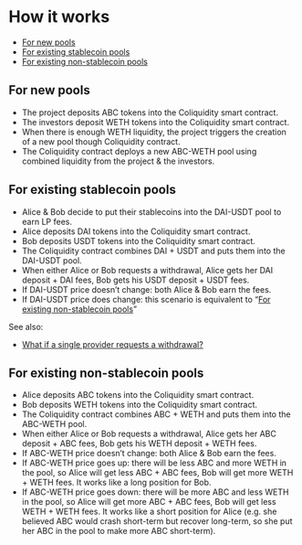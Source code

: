 # How it works

- [For new pools](#for-new-pools)
- [For existing stablecoin pools](#for-existing-stablecoin-pools)
- [For existing non-stablecoin pools](#for-existing-non-stablecoin-pools)

## For new pools

- The project deposits ABC tokens into the Coliquidity smart contract.
- The investors deposit WETH tokens into the Coliquidity smart contract.
- When there is enough WETH liquidity, the project triggers the creation of a new pool though Coliquidity contract.
- The Coliquidity contract deploys a new ABC-WETH pool using combined liquidity from the project & the investors.

## For existing stablecoin pools

- Alice & Bob decide to put their stablecoins into the DAI-USDT pool to earn LP fees.
- Alice deposits DAI tokens into the Coliquidity smart contract.
- Bob deposits USDT tokens into the Coliquidity smart contract.
- The Coliquidity contract combines DAI + USDT and puts them into the DAI-USDT pool.
- When either Alice or Bob requests a withdrawal, Alice gets her DAI deposit + DAI fees, Bob gets his USDT deposit + USDT fees.
- If DAI-USDT price doesn’t change: both Alice & Bob earn the fees.
- If DAI-USDT price does change: this scenario is equivalent to “[For existing non-stablecoin pools](#for-existing-non-stablecoin-pools)”

See also:

- [What if a single provider requests a withdrawal?](faq/ForProjectOwners.md#what-if-a-single-provider-requests-a-withdrawal)

## For existing non-stablecoin pools

- Alice deposits ABC tokens into the Coliquidity smart contract.
- Bob deposits WETH tokens into the Coliquidity smart contract.
- The Coliquidity contract combines ABC + WETH and puts them into the ABC-WETH pool.
- When either Alice or Bob requests a withdrawal, Alice gets her ABC deposit + ABC fees, Bob gets his WETH deposit + WETH fees.
- If ABC-WETH price doesn’t change: both Alice & Bob earn the fees.
- If ABC-WETH price goes up: there will be less ABC and more WETH in the pool, so Alice will get less ABC + ABC fees, Bob will get more WETH + WETH fees. It works like a long position for Bob.
- If ABC-WETH price goes down: there will be more ABC and less WETH in the pool, so Alice will get more ABC + ABC fees, Bob will get less WETH + WETH fees. It works like a short position for Alice (e.g. she believed ABC would crash short-term but recover long-term, so she put her ABC in the pool to make more ABC short-term).
